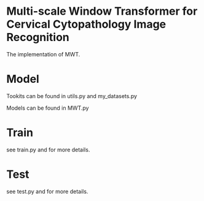 # Multi-scale Window Transformer for Cervical Cytopathology Image Recognition
The implementation of MWT.



# Model

Tookits can be found in utils.py and my_datasets.py

Models can be found in MWT.py

# Train

see train.py and for more details.

# Test

see test.py and for more details.
